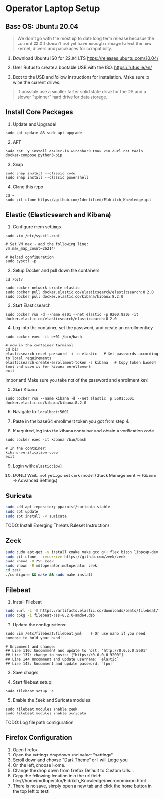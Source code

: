 # Operator Laptop Setup

## Base OS: Ubuntu 20.04

> We don't go with the most up to date long term release becasue the current 22.04 doesn't not yet have enough mileage to test the new kernel, drivers and pacakages for compatibilty.

1. Download Ubuntu ISO for 22.04 LTS
https://releases.ubuntu.com/20.04/

2. User Rufus to create a bootable USB with the ISO.
https://rufus.ie/en/

3. Boot to the USB and follow instructions for installation. Make sure to wipe the current drives.
> If possible use a smaller faster solid state drive for the OS and a slower "spinner" hard drive for data storage.

## Install Core Packages

1. Update and Upgrade!
```
sudo apt update && sudo apt upgrade
```

2. APT
```
sudo apt -y install docker.io wireshark tmux vim curl net-tools docker-compose python3-pip
```

3. Snap
```
sudo snap install --classic code
sudo snap install --classic powershell
```

4. Clone this repo
```
cd ~
sudo git clone https://github.com/1dentified/Eldritch_Knowledge.git
```

## Elastic (Elasticsearch and Kibana)

1. Configure mem settings
```
sudo vim /etc/sysctl.conf

# Set VM max - add the following line:
vm.max_map_count=262144

# Reload configuration
sudo sysctl -p
```

2. Setup Docker and pull down the containers
```
cd /opt/

sudo docker network create elastic
sudo docker pull docker.elastic.co/elasticsearch/elasticsearch:8.2.0
sudo docker pull docker.elastic.co/kibana/kibana:8.2.0
```

3. Start Elasticsearch
```
sudo docker run -d --name es01 --net elastic -p 9200:9200 -it docker.elastic.co/elasticsearch/elasticsearch:8.2.0
```

4. Log into the container, set the password, and create an enrollmentkey
```
sudo docker exec -it es01 /bin/bash

# now in the container terminal
cd bin
elasticsearch-reset-password -i -u elastic   # Set passwords according to local requirements
elasticsearch-create-enrollment-token -s kibana   # Copy token base64 text and save it for kibana enrollement
exit
```

Important! Make sure you take not of the password and enrollment key!

5. Start Kibana
```
sudo docker run --name kibana -d --net elastic -p 5601:5601 docker.elastic.co/kibana/kibana:8.2.0
```

6. Navigate to: `localhost:5601`

7. Paste in the base64 enrollment token you got from step 4.

8. If required, log into the kibana container and obtain a verification code
```
sudo docker exec -it kibana /bin/bash

# In the container:
kibana-verification-code
exit
```

9. Login with: `elastic:[pw]`

10. DONE! Wait...not yet...go set dark mode! (Stack Management -> Kibana -> Advanced Settings)


## Suricata
```bash
sudo add-apt-repository ppa:oisf/suricata-stable
sudo apt update
sudo apt install -y suricata
```

TODO: Install Emerging Threats Ruleset Instructions

## Zeek
```bash
sudo sudo apt-get -y install cmake make gcc g++ flex bison libpcap-dev libssl-dev python3 python3-dev swig zlib1g-dev
sudo git clone --recursive https://github.com/zeek/zeek
sudo chmod -R 755 zeek
sudo chown -R mdtoperator:mdtoperator zeek
cd zeek
./configure && make && sudo make install
```

## Filebeat
1. Install Filebeat
```bash
sudo curl -L -O https://artifacts.elastic.co/downloads/beats/filebeat/filebeat-8.2.0-amd64.deb
sudo dpkg -i filebeat-oss-8.2.0-amd64.deb
```

2. Update the configurations:
```
sudo vim /etc/filebeat/filebeat.yml    # Or use nano if you need someone to hold your hand!

# Uncomment and change:
## Line 110: Uncommment and update to host: "http://0.0.0.0:5601"
## Line 137: change to hosts: ["https://0.0.0.0:9200"]
## Line 144 Uncomment and update username: `elastic`
## Line 145: Uncomment and update password: `[pw]`
```

3. Save chages
  
4. Start filebeat setup:
```
sudo filebeat setup -e
```

5. Enable the Zeek and Suricata modules:
```
sudo filebeat modules enable zeek 
sudo filebeat modules enable suricata
```

TODO: Log file path configuration

## Firefox Configuration
1. Open firefox
2. Open the settings dropdown and select "settings"
3. Scroll down and choose "Dark Theme" or I will judge you.
4. On the left, choose Home.
5. Change the drop down from firefox Default to Custom Urls...
6. Copy the following location into the url field: file:///home/mdtoperator/Eldritch_Knowledge/necronomicron.html
7. There is no save, simply open a new tab and click the home button in the top left to test!
